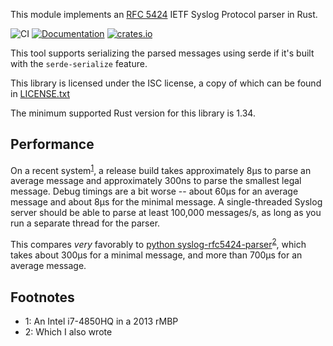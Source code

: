 This module implements an [RFC 5424](https://tools.ietf.org/html/rfc5424) IETF Syslog Protocol parser in Rust.

![CI](https://github.com/Roguelazer/rust-syslog-rfc5424/workflows/CI/badge.svg?branch=master)
[![Documentation](https://docs.rs/syslog_rfc5424/badge.svg)](https://docs.rs/syslog_rfc5424)
[![crates.io](https://img.shields.io/crates/v/syslog_rfc5424.svg)](https://crates.io/crates/syslog_rfc5424)

This tool supports serializing the parsed messages using serde if it's built with the `serde-serialize` feature.

This library is licensed under the ISC license, a copy of which can be found in [LICENSE.txt](LICENSE.txt)

The minimum supported Rust version for this library is 1.34.

## Performance

On a recent system<sup>[1](#sysfootnote)</sup>, a release build takes approximately 8µs to parse an average message and approximately 300ns to parse the smallest legal message. Debug timings are a bit worse -- about 60µs for an average message and about 8µs for the minimal message. A single-threaded Syslog server should be able to parse at least 100,000 messages/s, as long as you run a separate thread for the parser.

This compares *very* favorably to [python syslog-rfc5424-parser](https://github.com/EasyPost/syslog-rfc5424-parser)<sup>[2](#fn2)</sup>, which takes about 300µs for a minimal message, and more than 700µs for an average message.

## Footnotes

* <a name="sysfootnote">1</a>:  An Intel i7-4850HQ in a 2013 rMBP
* <a name="fnt2">2</a>: Which I also wrote
